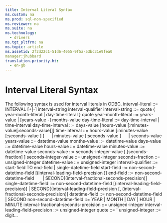 ```yaml
---
title: Interval Literal Syntax
ms.custom: na
ms.prod: sql-non-specified
ms.reviewer: na
ms.suite: na
ms.technology: 
  - drivers
ms.tgt_pltfrm: na
ms.topic: article
ms.assetid: 2f2d22c1-51d6-4055-9f5a-53bc31e9fea0
manager:jhubbard
translation.priority.ht: 
  - en-gb
---
```

# Interval Literal Syntax
<?xml version="1.0" encoding="utf-8"?>
<developerReferenceWithoutSyntaxDocument xmlns="http://ddue.schemas.microsoft.com/authoring/2003/5" xmlns:xlink="http://www.w3.org/1999/xlink" xmlns:xsi="http://www.w3.org/2001/XMLSchema-instance" xsi:schemaLocation="http://ddue.schemas.microsoft.com/authoring/2003/5 http://dduestorage.blob.core.windows.net/ddueschema/developer.xsd">
  <introduction>
    <para>The following syntax is used for interval literals in ODBC.</para>
    <para>
      <legacyItalic>interval-literal ::= INTERVAL </legacyItalic>[+<legacyItalic>|</legacyItalic>-]<legacyItalic> interval-string interval-qualifier</legacyItalic></para>
    <para>
      <legacyItalic>interval-string</legacyItalic> ::= <legacyItalic>quote</legacyItalic> { <legacyItalic>year-month-literal</legacyItalic> | <legacyItalic>day-time-literal</legacyItalic> } <legacyItalic>quote</legacyItalic></para>
    <para>
      <legacyItalic>year-month-literal</legacyItalic> ::= <legacyItalic>years-value</legacyItalic> | [<legacyItalic>years-value</legacyItalic> -] <legacyItalic>months-value</legacyItalic></para>
    <para>
      <legacyItalic>day-time-literal</legacyItalic> ::= <legacyItalic>day-time-interval</legacyItalic> | <legacyItalic>time-interval</legacyItalic></para>
    <para>
      <legacyItalic>day-time-interval</legacyItalic> ::= <legacyItalic>days-value</legacyItalic> [<legacyItalic>hours-value</legacyItalic> [:<legacyItalic>minutes-value</legacyItalic>[:<legacyItalic>seconds-value</legacyItalic>]]]</para>
    <para>
      <legacyItalic>time-interval</legacyItalic> ::= <legacyItalic>hours-value</legacyItalic> [:<legacyItalic>minutes-value</legacyItalic> [:<legacyItalic>seconds-value</legacyItalic> ] ]  </para>
    <para>     | <legacyItalic>minutes-value</legacyItalic> [:<legacyItalic>seconds-value</legacyItalic> ]  </para>
    <para>     | <legacyItalic>seconds-value</legacyItalic></para>
    <para>
      <legacyItalic>years-value</legacyItalic> ::= <legacyItalic>datetime-value</legacyItalic></para>
    <para>
      <legacyItalic>months-value</legacyItalic> ::= <legacyItalic>datetime-value</legacyItalic></para>
    <para>
      <legacyItalic>days-value</legacyItalic> ::= <legacyItalic>datetime-value</legacyItalic></para>
    <para>
      <legacyItalic>hours-value</legacyItalic> ::= <legacyItalic>datetime-value</legacyItalic></para>
    <para>
      <legacyItalic>minutes-value</legacyItalic> ::= <legacyItalic>datetime-value</legacyItalic></para>
    <para>
      <legacyItalic>seconds-value</legacyItalic> ::= <legacyItalic>seconds-integer-value</legacyItalic> [.[<legacyItalic>seconds-fraction</legacyItalic>] ]</para>
    <para>
      <legacyItalic>seconds-integer-value</legacyItalic> ::= <legacyItalic>unsigned-integer</legacyItalic></para>
    <para>
      <legacyItalic>seconds-fraction</legacyItalic> ::= <legacyItalic>unsigned-integer</legacyItalic></para>
    <para>
      <legacyItalic>datetime-value</legacyItalic> ::= <legacyItalic>unsigned-integer</legacyItalic></para>
    <para>
      <legacyItalic>interval-qualifier</legacyItalic> ::= <legacyItalic>start-field</legacyItalic> TO <legacyItalic>end-field</legacyItalic> | <legacyItalic>single-datetime-field</legacyItalic></para>
    <para>
      <legacyItalic>start-field</legacyItalic> ::= <legacyItalic>non-second-datetime-field</legacyItalic> [(<legacyItalic>interval-leading-field-precision</legacyItalic> )]</para>
    <para>
      <legacyItalic>end-field</legacyItalic> ::= <legacyItalic>non-second-datetime-field</legacyItalic>       | SECOND[(<legacyItalic>interval-fractional-seconds-precision</legacyItalic>)]</para>
    <para>
      <legacyItalic>single-datetime-field</legacyItalic> ::= <legacyItalic>non-second-datetime-field</legacyItalic> [(<legacyItalic>interval-leading-field-precision</legacyItalic>)] | SECOND[(<legacyItalic>interval-leading-field-precision </legacyItalic>[, (<legacyItalic>interval-fractional-seconds-precision</legacyItalic>)]</para>
    <para>
      <legacyItalic>datetime-field</legacyItalic> ::= <legacyItalic>non-second-datetime-field</legacyItalic> | SECOND</para>
    <para>
      <legacyItalic>non-second-datetime-field</legacyItalic> ::= YEAR | MONTH | DAY | HOUR | MINUTE</para>
    <para>
      <legacyItalic>interval-fractional-seconds-precision</legacyItalic> ::= <legacyItalic>unsigned-integer</legacyItalic></para>
    <para>
      <legacyItalic>interval-leading-field-precision</legacyItalic> ::= <legacyItalic>unsigned-integer</legacyItalic></para>
    <para>
      <legacyItalic>quote</legacyItalic> ::= '</para>
    <para>
      <legacyItalic>unsigned-integer</legacyItalic> ::= <legacyItalic>digit...</legacyItalic></para>
  </introduction>
  <relatedTopics />
</developerReferenceWithoutSyntaxDocument>